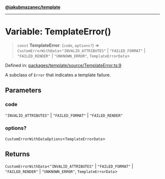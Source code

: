 [**@jakubmazanec/template**](../README.md)

---

# Variable: TemplateError()

> `const` **TemplateError**: (`code`, `options?`) => `CustomErrorWithData`\<`"INVALID_ATTRIBUTES"`
> \| `"FAILED_FORMAT"` \| `"FAILED_RENDER"` \| `"UNKNOWN_ERROR"`, `TemplateErrorData`\>

Defined in:
[packages/template/source/TemplateError.ts:9](https://github.com/jakubmazanec/tools/blob/acfa246dbb1035f65efb7fa114167a3cbefca108/packages/template/source/TemplateError.ts#L9)

A subclass of `Error` that indicates a template failure.

## Parameters

### code

`"INVALID_ATTRIBUTES"` | `"FAILED_FORMAT"` | `"FAILED_RENDER"`

### options?

`CustomErrorWithDataOptions`\<`TemplateErrorData`\>

## Returns

`CustomErrorWithData`\<`"INVALID_ATTRIBUTES"` \| `"FAILED_FORMAT"` \| `"FAILED_RENDER"` \|
`"UNKNOWN_ERROR"`, `TemplateErrorData`\>
